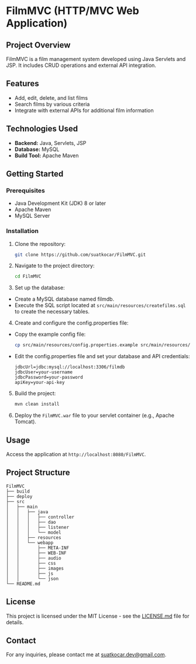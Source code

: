 # FilmMVC (HTTP/MVC Web Application)

## Project Overview
FilmMVC is a film management system developed using Java Servlets and JSP. It includes CRUD operations and external API integration.

## Features
- Add, edit, delete, and list films
- Search films by various criteria
- Integrate with external APIs for additional film information

## Technologies Used
- **Backend:** Java, Servlets, JSP
- **Database:** MySQL
- **Build Tool:** Apache Maven

## Getting Started

### Prerequisites
- Java Development Kit (JDK) 8 or later
- Apache Maven
- MySQL Server

### Installation

1. Clone the repository:

   ```bash
   git clone https://github.com/suatkocar/FilmMVC.git
   ```

2. Navigate to the project directory:

   ```bash
   cd FilmMVC
   ```

3. Set up the database:
   
- Create a MySQL database named filmdb.
- Execute the SQL script located at `src/main/resources/createfilms.sql` to create the necessary tables.

4. Create and configure the config.properties file:

- Copy the example config file:

   ```bash
   cp src/main/resources/config.properties.example src/main/resources/config.properties
   ```

- Edit the config.properties file and set your database and API credentials:

   ```properties
   jdbcUrl=jdbc:mysql://localhost:3306/filmdb
   jdbcUser=your-username
   jdbcPassword=your-password
   apiKey=your-api-key
   ```

5. Build the project:

   ```bash
   mvn clean install
   ```

6. Deploy the `FilmMVC.war` file to your servlet container (e.g., Apache Tomcat).

## Usage

Access the application at `http://localhost:8080/FilmMVC`.

## Project Structure

   ```plaintext
   FilmMVC
   ├── build
   ├── deploy
   ├── src
   │   ├── main
   │   │   ├── java
   │   │   │   ├── controller
   │   │   │   ├── dao
   │   │   │   ├── listener
   │   │   │   └── model
   │   │   ├── resources
   │   │   └── webapp
   │   │       ├── META-INF
   │   │       ├── WEB-INF
   │   │       ├── audio
   │   │       ├── css
   │   │       ├── images
   │   │       ├── js
   │   │       └── json
   └── README.md
   ```

## License

This project is licensed under the MIT License - see the [LICENSE.md](LICENSE.md) file for details.

## Contact

For any inquiries, please contact me at suatkocar.dev@gmail.com.